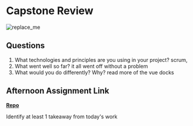 # Capstone Review

![replace_me](https://codeworks.blob.core.windows.net/public/assets/img/illustrations/placeholder.svg)

## Questions

1. What technologies and principles are you using in your project?
scrum, 
2. What went well so far?
it all went off without a problem
3. What would you do differently? Why?
read more of the vue docks
## Afternoon Assignment Link

**[Repo](https://github.com/BrysonBloom/no_link)**

Identify at least 1 takeaway from today's work
